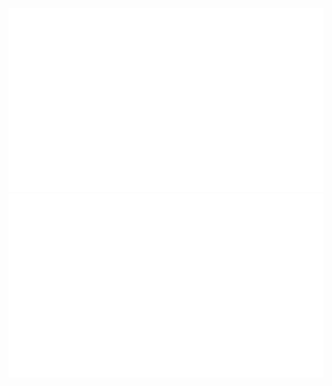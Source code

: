 ![](https://github.com/AlexGisi/AlexGisi/blob/master/generated/overview.svg)
![](https://github.com/AlexGisi/AlexGisi/blob/master/generated/languages.svg)
